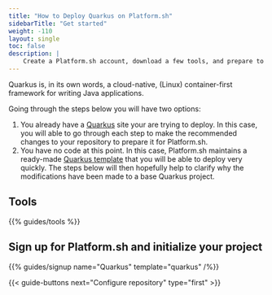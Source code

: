 ```yaml
---
title: "How to Deploy Quarkus on Platform.sh"
sidebarTitle: "Get started"
weight: -110
layout: single
toc: false
description: |
    Create a Platform.sh account, download a few tools, and prepare to deploy Quarkus.
---
```


Quarkus is, in its own words, a cloud-native, (Linux) container-first framework for writing Java applications. 

Going through the steps below you will have two options:

1. You already have a [Quarkus](https://quarkus.io/) site your are trying to deploy. In this case, you will able to go through each step to make the recommended changes to your repository to prepare it for Platform.sh.
2. You have no code at this point. In this case, Platform.sh maintains a ready-made [Quarkus template](https://github.com/platformsh-templates/quarkus) that you will be able to deploy very quickly. The steps below will then hopefully help to clarify why the modifications have been made to a base Quarkus project.

## Tools

{{% guides/tools %}}

## Sign up for Platform.sh and initialize your project

{{% guides/signup name="Quarkus" template="quarkus" /%}}

{{< guide-buttons next="Configure repository" type="first" >}}
